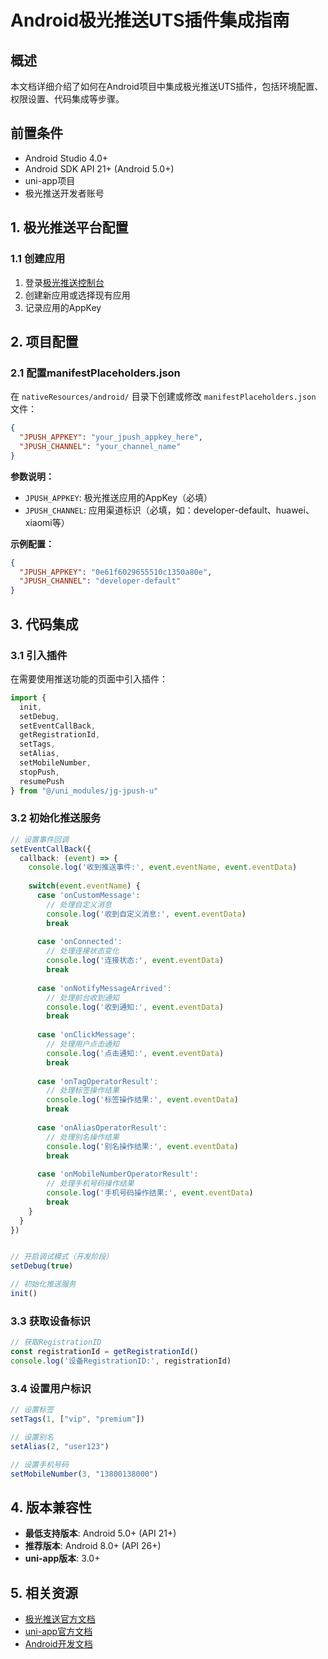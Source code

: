 # Android极光推送UTS插件集成指南

## 概述

本文档详细介绍了如何在Android项目中集成极光推送UTS插件，包括环境配置、权限设置、代码集成等步骤。

## 前置条件

- Android Studio 4.0+
- Android SDK API 21+ (Android 5.0+)
- uni-app项目
- 极光推送开发者账号

## 1. 极光推送平台配置

### 1.1 创建应用

1. 登录[极光推送控制台](https://www.jiguang.cn/)
2. 创建新应用或选择现有应用
3. 记录应用的AppKey

## 2. 项目配置


### 2.1 配置manifestPlaceholders.json

在 `nativeResources/android/` 目录下创建或修改 `manifestPlaceholders.json` 文件：

```json
{
  "JPUSH_APPKEY": "your_jpush_appkey_here",
  "JPUSH_CHANNEL": "your_channel_name"
}
```

**参数说明：**
- `JPUSH_APPKEY`: 极光推送应用的AppKey（必填）
- `JPUSH_CHANNEL`: 应用渠道标识（必填，如：developer-default、huawei、xiaomi等）

**示例配置：**
```json
{
  "JPUSH_APPKEY": "0e61f6029655510c1350a80e",
  "JPUSH_CHANNEL": "developer-default"
}
```

## 3. 代码集成

### 3.1 引入插件

在需要使用推送功能的页面中引入插件：

```typescript
import { 
  init, 
  setDebug, 
  setEventCallBack, 
  getRegistrationId,
  setTags,
  setAlias,
  setMobileNumber,
  stopPush,
  resumePush
} from "@/uni_modules/jg-jpush-u"
```

### 3.2 初始化推送服务

```typescript
// 设置事件回调
setEventCallBack({
  callback: (event) => {
    console.log('收到推送事件:', event.eventName, event.eventData)
    
    switch(event.eventName) {
      case 'onCustomMessage':
        // 处理自定义消息
        console.log('收到自定义消息:', event.eventData)
        break
        
      case 'onConnected':
        // 处理连接状态变化
        console.log('连接状态:', event.eventData)
        break
        
      case 'onNotifyMessageArrived':
        // 处理前台收到通知
        console.log('收到通知:', event.eventData)
        break
        
      case 'onClickMessage':
        // 处理用户点击通知
        console.log('点击通知:', event.eventData)
        break
        
      case 'onTagOperatorResult':
        // 处理标签操作结果
        console.log('标签操作结果:', event.eventData)
        break
        
      case 'onAliasOperatorResult':
        // 处理别名操作结果
        console.log('别名操作结果:', event.eventData)
        break
        
      case 'onMobileNumberOperatorResult':
        // 处理手机号码操作结果
        console.log('手机号码操作结果:', event.eventData)
        break
    }
  }
})


// 开启调试模式（开发阶段）
setDebug(true)

// 初始化推送服务
init()

```

### 3.3 获取设备标识

```typescript
// 获取RegistrationID
const registrationId = getRegistrationId()
console.log('设备RegistrationID:', registrationId)
```

### 3.4 设置用户标识

```typescript
// 设置标签
setTags(1, ["vip", "premium"])

// 设置别名
setAlias(2, "user123")

// 设置手机号码
setMobileNumber(3, "13800138000")
```



## 4. 版本兼容性

- **最低支持版本**: Android 5.0+ (API 21+)
- **推荐版本**: Android 8.0+ (API 26+)
- **uni-app版本**: 3.0+

## 5. 相关资源

- [极光推送官方文档](https://docs.jiguang.cn/jpush/)
- [uni-app官方文档](https://uniapp.dcloud.net.cn/)
- [Android开发文档](https://developer.android.com/) 
